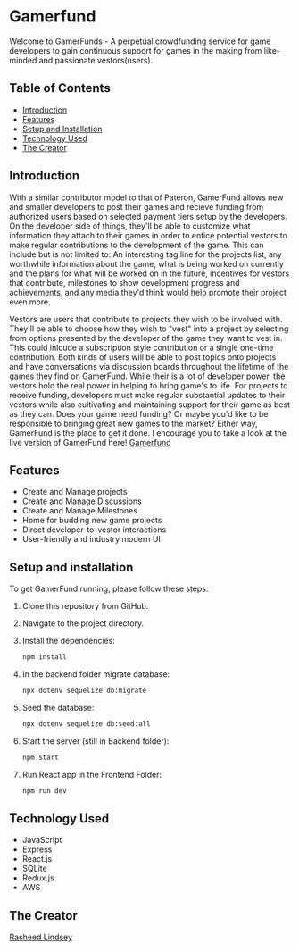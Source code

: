 # Gamerfund

Welcome to GamerFunds - A perpetual crowdfunding service for game developers to gain continuous support for games in the making from like-minded and passionate vestors(users).

## Table of Contents

- [Introduction](#introduction)
- [Features](#features)
- [Setup and Installation](#setup-and-installation)
- [Technology Used](#technology-used)
- [The Creator](#the-creator)

## Introduction

With a similar contributor model to that of Pateron, GamerFund allows new and smaller developers to post their games and recieve funding from authorized users based on selected payment tiers setup by the developers. On the developer side of things, they'll be able to customize what information they attach to their games in order to entice potential vestors to make regular contributions to the development of the game. This can include but is not limited to: An interesting tag line for the projects list, any worthwhile information about the game, what is being worked on currently and the plans for what will be worked on in the future, incentives for vestors that contribute, milestones to show development progress and achievements, and any media they'd think would help promote their project even more.

Vestors are users that contribute to projects they wish to be involved with. They'll be able to choose how they wish to "vest" into a project by selecting from options presented by the developer of the game they want to vest in. This could inlcude a subscription style contribution or a single one-time contribution. Both kinds of users will be able to post topics onto projects and have conversations via discussion boards throughout the lifetime of the games they find on GamerFund. While their is a lot of developer power, the vestors hold the real power in helping to bring game's to life. For projects to receive funding, developers must make regular substantial updates to their vestors while also cultivating and maintaining support for their game as best as they can. Does your game need funding? Or maybe you'd like to be responsible to bringing great new games to the market? Either way, GamerFund is the place to get it done. I encourage you to take a look at the live version of GamerFund here! [Gamerfund](https://gamer-fund.onrender.com)


## Features

- Create and Manage projects
- Create and Manage Discussions
- Create and Manage Milestones
- Home for budding new game projects
- Direct developer-to-vestor interactions
- User-friendly and industry modern UI
## Setup and installation

To get GamerFund running, please follow these steps:

1. Clone this repository from GitHub.
2. Navigate to the project directory.
3. Install the dependencies:

   ```bash
   npm install
   ```

4. In the backend folder migrate database:

   ```bash
   npx dotenv sequelize db:migrate
   ```

5. Seed the database:

   ```bash
   npx dotenv sequelize db:seed:all
   ```

6. Start the server (still in Backend folder):

   ```bash
   npm start
   ```

7. Run React app in the Frontend Folder:

   ```bash
   npm run dev
   ```
## Technology Used

- JavaScript
- Express
- React.js
- SQLite
- Redux.js
- AWS

## The Creator
[Rasheed Lindsey](https://github.com/Ra-The-Husky)
